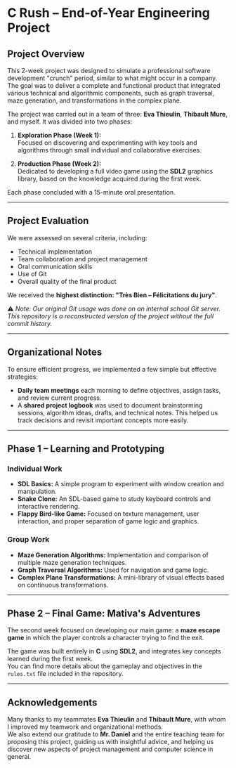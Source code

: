 # C Rush – End-of-Year Engineering Project

## Project Overview

This 2-week project was designed to simulate a professional software development "crunch" period, similar to what might occur in a company. The goal was to deliver a complete and functional product that integrated various technical and algorithmic components, such as graph traversal, maze generation, and transformations in the complex plane.

The project was carried out in a team of three: **Eva Thieulin**, **Thibault Mure**, and myself. It was divided into two phases:

1. **Exploration Phase (Week 1):**  
   Focused on discovering and experimenting with key tools and algorithms through small individual and collaborative exercises.

2. **Production Phase (Week 2):**  
   Dedicated to developing a full video game using the **SDL2** graphics library, based on the knowledge acquired during the first week.

Each phase concluded with a 15-minute oral presentation.

---

## Project Evaluation

We were assessed on several criteria, including:
- Technical implementation
- Team collaboration and project management
- Oral communication skills
- Use of Git
- Overall quality of the final product

We received the **highest distinction: "Très Bien – Félicitations du jury"**.

⚠️ _Note: Our original Git usage was done on an internal school Git server. This repository is a reconstructed version of the project without the full commit history._

---

## Organizational Notes

To ensure efficient progress, we implemented a few simple but effective strategies:
- **Daily team meetings** each morning to define objectives, assign tasks, and review current progress.
- A **shared project logbook** was used to document brainstorming sessions, algorithm ideas, drafts, and technical notes. This helped us track decisions and revisit important concepts more easily.

---

## Phase 1 – Learning and Prototyping

### Individual Work
- **SDL Basics:** A simple program to experiment with window creation and manipulation.
- **Snake Clone:** An SDL-based game to study keyboard controls and interactive rendering.
- **Flappy Bird-like Game:** Focused on texture management, user interaction, and proper separation of game logic and graphics.

### Group Work
- **Maze Generation Algorithms:** Implementation and comparison of multiple maze generation techniques.
- **Graph Traversal Algorithms:** Used for navigation and game logic.
- **Complex Plane Transformations:** A mini-library of visual effects based on continuous transformations.

---

## Phase 2 – Final Game: Mativa's Adventures

The second week focused on developing our main game: a **maze escape game** in which the player controls a character trying to find the exit.

The game was built entirely in **C** using **SDL2**, and integrates key concepts learned during the first week.  
You can find more details about the gameplay and objectives in the `rules.txt` file included in the repository.

---

## Acknowledgements

Many thanks to my teammates **Eva Thieulin** and **Thibault Mure**, with whom I improved my teamwork and organizational methods.  
We also extend our gratitude to **Mr. Daniel** and the entire teaching team for proposing this project, guiding us with insightful advice, and helping us discover new aspects of project management and computer science in general.
